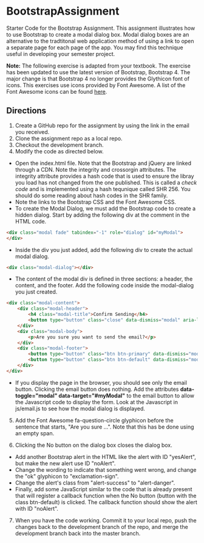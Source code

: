 # BootstrapAssignment
Starter Code for the Bootstrap Assignment.  This assignment illustrates how to use Bootstrap to create a modal dialog box.  Modal dialog boxes are an alternative to the tradtitonal web application method of using a link to open a separate page for each page of the app.  You may find this technique useful in developing your semester project.

**Note:** The following exercise is adapted from your textbook. The exercise has been updated to use the latest version of Bootstrap, Bootstrap 4.  The major change is that Bootstrap 4 no longer provides the Glythicon font of icons.  This exercises use icons provided by Font Awesome. A list of the Font Awesome icons can be found [here](https://fontawesome.com/v4.7.0/icons/).

## Directions

1. Create a GitHub repo for the assignment by using the link in the email you received.
2. Clone the assignment repo as a local repo.
3. Checkout the development branch.
4. Modify the code as directed below.
  * Open the index.html file.  Note that the Bootstrap and jQuery are linked through a CDN.  Note the integrity and crossorgin attributes. The integrity attribute provides a hash code that is used to ensure the libray you load has not changed from the one published.  This is called a *check code* and is implemented using a hash tequnique called SHR 256.  You should do some reading about hash codes in the SHR family.
  * Note the links to the Bootstrap CSS and the Font Awesome CSS.
  * To create the Modal Dialog, we must add the Bootstrap code to create a hidden dialog.  Start by adding the following div at the comment in the HTML code.
  
```html
<div class="modal fade" tabindex="-1" role="dialog" id="myModal">
</div>  
```
  * Inside the div you just added, add the following div to create the actual modal dialog.
  
```html
<div class="modal-dialog"></div>
```
  * The content of the modal div is defined in three sections: a header, the content, and the footer.  Add the following code inside the modal-dialog you just created.
  
```html
<div class="modal-content">
    <div class="modal-header">
        <h4 class="modal-title">Confirm Sending</h4>
        <button type="button" class="close" data-dismiss="modal" aria-label="Close"><span aria-hidden="true">&times;</span></button>
    </div>
    <div class="modal-body">
        <p>Are you sure you want to send the email?</p>
    </div>
    <div class="modal-footer">
        <button type="button" class="btn btn-primary" data-dismiss="modal">Yes</button>
        <button type="button" class="btn btn-default" data-dismiss="modal">No</button>
    </div>
</div>
```
 * If you display the page in the browser, you should see only the email button. Clicking the email button does nothing.  Add the attributes **data-toggle="modal" data-target="#myModal"** to the email button to allow the Javascript code to display the form.  Look at the Javascript in js/email.js to see how the modal dialog is displayed.
 
5. Add the Font Awesome fa-question-circle glyphicon before the sentence that starts, "Are you sure ...".  Note that this has be done using an empty span.
 
6. Clicking the No button on the dialog box closes the dialog box.
  * Add another Bootstrap alert in the HTML like the alert with ID "yesAlert", but make the new alert use ID "noAlert".
  * Change the wording to indicate that something went wrong, and change the "ok" glyphicon to "exclamation-sign".
  * Change the alert's class from "alert-success" to "alert-danger".
  * Finally, add some JavaScript similar to the code that is already present that will register a callback function when the No button (button with the class btn-default) is clicked. The callback function should show the alert with ID "noAlert".

7. When you have the code working. Commit it to your local repo, push the changes back to the development branch of the repo, and merge the development branch back into the master branch.
